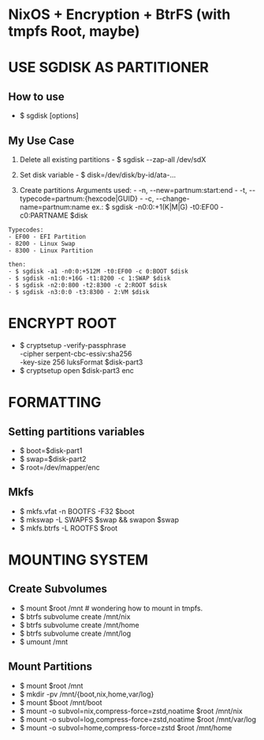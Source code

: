# NixOS + Encryption + BtrFS (with tmpfs Root, maybe)

# USE SGDISK AS PARTITIONER
  ## How to use
  - $ sgdisk [options] <device>

  ## My Use Case
  1. Delete all existing partitions
    - $ sgdisk --zap-all /dev/sdX

  2. Set disk variable
    - $ disk=/dev/disk/by-id/ata-...

  3. Create partitions
    Arguments used:
    - -n, --new=partnum:start:end
    - -t, --typecode=partnum:{hexcode|GUID}
    - -c, --change-name=partnum:name
    ex.: $ sgdisk -n0:0:+1(K|M|G) -t0:EF00 -c0:PARTNAME $disk

    Typecodes:
    - EF00 - EFI Partition
    - 8200 - Linux Swap
    - 8300 - Linux Partition

    then:
    - $ sgdisk -a1 -n0:0:+512M -t0:EF00 -c 0:BOOT $disk
    - $ sgdisk -n1:0:+16G -t1:8200 -c 1:SWAP $disk
    - $ sgdisk -n2:0:800 -t2:8300 -c 2:ROOT $disk
    - $ sgdisk -n3:0:0 -t3:8300 - 2:VM $disk

# ENCRYPT ROOT
  - $ cryptsetup -verify-passphrase \
      -cipher serpent-cbc-essiv:sha256 \
      -key-size 256 luksFormat $disk-part3
  - $ cryptsetup open $disk-part3 enc

# FORMATTING
  ## Setting partitions variables
  - $ boot=$disk-part1
  - $ swap=$disk-part2
  - $ root=/dev/mapper/enc

  ## Mkfs
  - $ mkfs.vfat -n BOOTFS -F32 $boot
  - $ mkswap -L SWAPFS $swap && swapon $swap
  - $ mkfs.btrfs -L ROOTFS $root

# MOUNTING SYSTEM
  ## Create Subvolumes
  - $ mount $root /mnt    # wondering how to mount in tmpfs.
  - $ btrfs subvolume create /mnt/nix
  - $ btrfs subvolume create /mnt/home
  - $ btrfs subvolume create /mnt/log
  - $ umount /mnt
  ## Mount Partitions
  - $ mount $root /mnt
  - $ mkdir -pv /mnt/{boot,nix,home,var/log}
  - $ mount $boot /mnt/boot
  - $ mount -o subvol=nix,compress-force=zstd,noatime $root /mnt/nix
  - $ mount -o subvol=log,compress-force=zstd,noatime $root /mnt/var/log
  - $ mount -o subvol=home,compress-force=zstd $root /mnt/home

